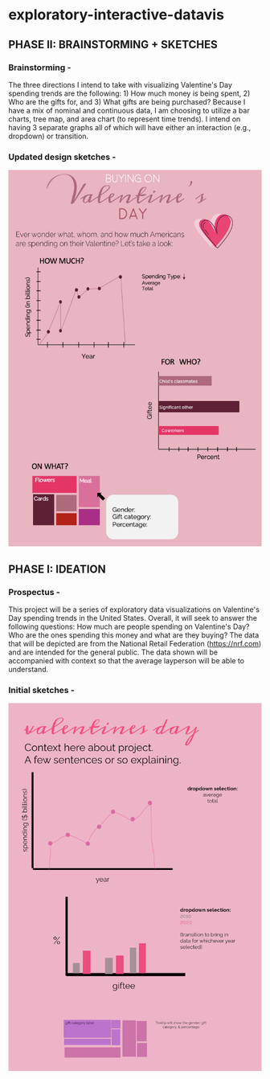 # exploratory-interactive-datavis

## PHASE II: BRAINSTORMING + SKETCHES 
### Brainstorming - 

The three directions I intend to take with visualizing Valentine's Day spending trends are the following: 1) How much money is being spent, 2) Who are the gifts for, and 3) What gifts are being purchased? Because I have a mix of nominal and continuous data, I am choosing to utilize a bar charts, tree map, and area chart (to represent time trends). I intend on having 3 separate graphs all of which will have either an interaction (e.g., dropdown) or transition.

### Updated design sketches -

![alt text](https://github.com/huang-melissa/exploratory-interactive-datavis/blob/main/sketch2.png?raw=true)

## PHASE I: IDEATION
### Prospectus - 

This project will be a series of exploratory data visualizations on Valentine's Day spending trends in the United States. Overall, it will seek to answer the following questions: How much are people spending on Valentine's Day? Who are the ones spending this money and what are they buying? The data that will be depicted are from the National Retail Federation (https://nrf.com) and are intended for the general public. The data shown will be accompanied with context so that the average layperson will be able to understand. 

### Initial sketches -

![alt text](https://github.com/huang-melissa/exploratory-interactive-datavis/blob/main/initialsketch.png?raw=true)